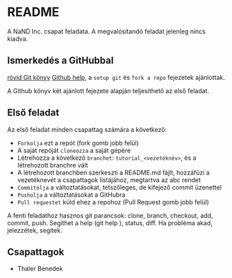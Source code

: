 README
======

A NaND Inc. csapat feladata. A megvalósítandó feladat jelenleg nincs kiadva.

Ismerkedés a GitHubbal
----------------------

[rövid Git könyv](http://progit.org/book/)
[Github help](http://help.github.com/), a `setup git` és `fork a repo` fejezetek ajánlottak.

A Github könyv két ajánlott fejezete alapján teljesíthető az első feladat.

Első feladat
------------

Az első feladat minden csapattag számára a következő:

 - `Forkolja` ezt a repót (fork gomb jobb felül)
 - A saját repóját `cloneozza` a saját gépére
 - Létrehozza a következő `branchet`: `tutorial_<vezetéknév>`, és a létrehozott branchre vált
 - A létrehozott branchben szerkeszti a README.md fájlt, hozzáfűzi a vezetéknevét a csapattagok listájához, megtartva az abc rendet
 - `Commitolja` a változtatásokat, tetszőleges, de kifejező commit üzenettel
 - `Pusholja` a változtatásokat a GitHubra
 - `Pull requestet` küld ehez a repohoz (Pull Request gomb jobb felül)
 
A fenti feladathoz hasznos git parancsok: clone, branch, checkout, add, commit, push. Segíthet a help (git help <parancs>), status, diff.
Ha probléma akad, jelezzétek, segítek.

Csapattagok
-----------

 - Thaler Benedek
